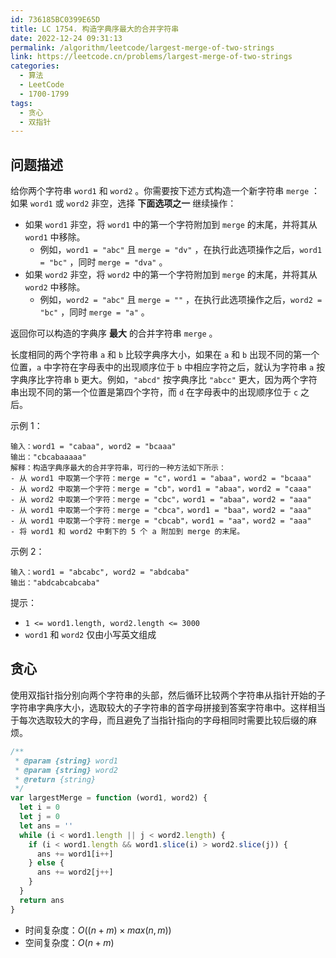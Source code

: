 ```yaml
---
id: 736185BC0399E65D
title: LC 1754. 构造字典序最大的合并字符串
date: 2022-12-24 09:31:13
permalink: /algorithm/leetcode/largest-merge-of-two-strings
link: https://leetcode.cn/problems/largest-merge-of-two-strings
categories:
  - 算法
  - LeetCode
  - 1700-1799
tags:
  - 贪心
  - 双指针
---
```


<Level :type='2'/>

## 问题描述

给你两个字符串 `word1` 和 `word2` 。你需要按下述方式构造一个新字符串 `merge` ：如果 `word1` 或 `word2` 非空，选择 **下面选项之一** 继续操作：

- 如果 `word1` 非空，将 `word1` 中的第一个字符附加到 `merge` 的末尾，并将其从 `word1` 中移除。
  - 例如，`word1 = "abc"` 且 `merge = "dv"` ，在执行此选项操作之后，`word1 = "bc"` ，同时 `merge = "dva"` 。
- 如果 `word2` 非空，将 `word2` 中的第一个字符附加到 `merge` 的末尾，并将其从 `word2` 中移除。
  - 例如，`word2 = "abc"` 且 `merge = ""` ，在执行此选项操作之后，`word2 = "bc"` ，同时 `merge = "a"` 。

返回你可以构造的字典序 **最大** 的合并字符串 `merge` 。

长度相同的两个字符串 `a` 和 `b` 比较字典序大小，如果在 `a` 和 `b` 出现不同的第一个位置，`a` 中字符在字母表中的出现顺序位于 `b` 中相应字符之后，就认为字符串 `a` 按字典序比字符串 `b` 更大。例如，`"abcd"` 按字典序比 `"abcc"` 更大，因为两个字符串出现不同的第一个位置是第四个字符，而 `d` 在字母表中的出现顺序位于 `c` 之后。

示例 1：

```text
输入：word1 = "cabaa", word2 = "bcaaa"
输出："cbcabaaaaa"
解释：构造字典序最大的合并字符串，可行的一种方法如下所示：
- 从 word1 中取第一个字符：merge = "c"，word1 = "abaa"，word2 = "bcaaa"
- 从 word2 中取第一个字符：merge = "cb"，word1 = "abaa"，word2 = "caaa"
- 从 word2 中取第一个字符：merge = "cbc"，word1 = "abaa"，word2 = "aaa"
- 从 word1 中取第一个字符：merge = "cbca"，word1 = "baa"，word2 = "aaa"
- 从 word1 中取第一个字符：merge = "cbcab"，word1 = "aa"，word2 = "aaa"
- 将 word1 和 word2 中剩下的 5 个 a 附加到 merge 的末尾。
```

示例 2：

```text
输入：word1 = "abcabc", word2 = "abdcaba"
输出："abdcabcabcaba"
```

提示：

- `1 <= word1.length, word2.length <= 3000`
- `word1` 和 `word2` 仅由小写英文组成

## 贪心

使用双指针指分别向两个字符串的头部，然后循环比较两个字符串从指针开始的子字符串字典序大小，选取较大的子字符串的首字母拼接到答案字符串中。这样相当于每次选取较大的字母，而且避免了当指针指向的字母相同时需要比较后缀的麻烦。

```javascript
/**
 * @param {string} word1
 * @param {string} word2
 * @return {string}
 */
var largestMerge = function (word1, word2) {
  let i = 0
  let j = 0
  let ans = ''
  while (i < word1.length || j < word2.length) {
    if (i < word1.length && word1.slice(i) > word2.slice(j)) {
      ans += word1[i++]
    } else {
      ans += word2[j++]
    }
  }
  return ans
}
```

- 时间复杂度：$O((n+m) \times  max(n,m))$
- 空间复杂度：$O(n+m)$
